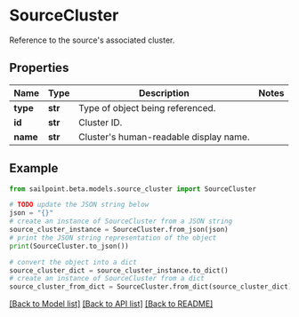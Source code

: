 # SourceCluster

Reference to the source's associated cluster.

## Properties

Name | Type | Description | Notes
------------ | ------------- | ------------- | -------------
**type** | **str** | Type of object being referenced. | 
**id** | **str** | Cluster ID. | 
**name** | **str** | Cluster&#39;s human-readable display name. | 

## Example

```python
from sailpoint.beta.models.source_cluster import SourceCluster

# TODO update the JSON string below
json = "{}"
# create an instance of SourceCluster from a JSON string
source_cluster_instance = SourceCluster.from_json(json)
# print the JSON string representation of the object
print(SourceCluster.to_json())

# convert the object into a dict
source_cluster_dict = source_cluster_instance.to_dict()
# create an instance of SourceCluster from a dict
source_cluster_from_dict = SourceCluster.from_dict(source_cluster_dict)
```
[[Back to Model list]](../README.md#documentation-for-models) [[Back to API list]](../README.md#documentation-for-api-endpoints) [[Back to README]](../README.md)


